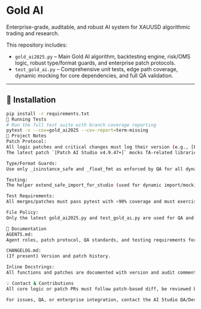 # Gold AI

Enterprise-grade, auditable, and robust AI system for XAUUSD algorithmic trading and research.

This repository includes:
- `gold_ai2025.py` – Main Gold AI algorithm, backtesting engine, risk/OMS logic, robust type/format guards, and enterprise patch protocols.
- `test_gold_ai.py` – Comprehensive unit tests, edge path coverage, dynamic mocking for core dependencies, and full QA validation.

---

## 🚀 Installation

```bash
pip install -r requirements.txt
🧪 Running Tests
# Run the full test suite with branch coverage reporting
pytest -v --cov=gold_ai2025 --cov-report=term-missing
📝 Project Notes
Patch Protocol:
All logic patches and critical changes must log their version (e.g., [Patch AI Studio v4.9.42+]) in code and test logs per AGENTS.md.
The latest patch `[Patch AI Studio v4.9.47+]` mocks TA-related libraries in the test suite so CI/CD passes even without `ta`, `optuna`, or `catboost` installed.

Type/Format Guards:
Use only _isinstance_safe and _float_fmt as enforced by QA for all dynamic type or format operations.

Testing:
The helper extend_safe_import_for_studio (used for dynamic import/mocking during tests) is now defined directly in test_gold_ai.py for full auditability and is no longer imported from a separate module.

Test Requirements:
All merges/patches must pass pytest with >90% coverage and must exercise all edge, fail, and error paths (see AGENTS.md).

File Policy:
Only the latest gold_ai2025.py and test_gold_ai.py are used for QA and patching. No legacy/test artifacts are referenced.

📄 Documentation
AGENTS.md:
Agent roles, patch protocol, QA standards, and testing requirements for enterprise CI/CD.

CHANGELOG.md:
(If present) Version and patch history.

Inline Docstrings:
All functions and patches are documented with version and audit comments as required.

💡 Contact & Contributions
All core logic or patch PRs must follow patch-based diff, be reviewed by QA, and update AGENTS.md if agent/process logic changes.

For issues, QA, or enterprise integration, contact the AI Studio QA/Dev Team.


